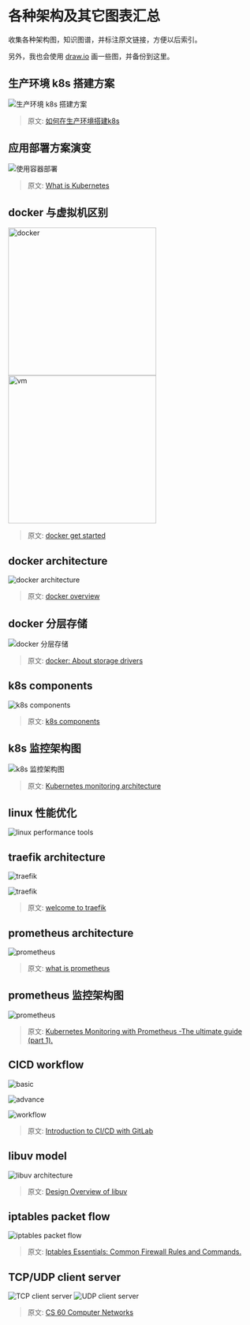 # 各种架构及其它图表汇总

收集各种架构图，知识图谱，并标注原文链接，方便以后索引。

另外，我也会使用 [draw.io](https://draw.io/) 画一些图，并备份到这里。

## 生产环境 k8s 搭建方案

![生产环境 k8s 搭建方案](https://d33wubrfki0l68.cloudfront.net/f6ca7c0c1ba895a1578b4131c0f174130a32c8b8/4b4c7/images/docs/kubernetessolutions.svg)

> 原文: [如何在生产环境搭建k8s](https://kubernetes.io/docs/setup/#production-environment)

## 应用部署方案演变

![使用容器部署](https://d33wubrfki0l68.cloudfront.net/26a177ede4d7b032362289c6fccd448fc4a91174/eb693/images/docs/container_evolution.svg)

> 原文: [What is Kubernetes](https://kubernetes.io/docs/concepts/overview/what-is-kubernetes/)

## docker 与虚拟机区别

<img src="https://docs.docker.com/images/Container%402x.png" alt="docker" width=300 loading="lazy">
<img src="https://docs.docker.com/images/VM%402x.png" alt="vm" width=300 loading="lazy">

> 原文: [docker get started](https://docs.docker.com/get-started/#containers-and-virtual-machines)

## docker architecture

![docker architecture](https://docs.docker.com/engine/images/architecture.svg)

> 原文: [docker overview](https://docs.docker.com/engine/docker-overview/)

## docker 分层存储

![docker 分层存储](https://docs.docker.com/storage/storagedriver/images/sharing-layers.jpg)

> 原文: [docker: About storage drivers](https://docs.docker.com/storage/storagedriver/)

## k8s components

![k8s components](https://d33wubrfki0l68.cloudfront.net/817bfdd83a524fed7342e77a26df18c87266b8f4/3da7c/images/docs/components-of-kubernetes.png)

> 原文: [k8s components](https://kubernetes.io/docs/concepts/overview/components/)

## k8s 监控架构图

![k8s 监控架构图](https://raw.githubusercontent.com/kubernetes/community/master/contributors/design-proposals/instrumentation/monitoring_architecture.png)

> 原文: [Kubernetes monitoring architecture](https://github.com/kubernetes/community/blob/master/contributors/design-proposals/instrumentation/monitoring_architecture.md)

## linux 性能优化

![linux performance tools](http://www.brendangregg.com/Perf/linux_perf_tools_full.png)

## traefik architecture

![traefik](https://docs.traefik.io/assets/img/traefik-architecture.png)

![traefik](https://docs.traefik.io/assets/img/architecture-overview.png)

> 原文: [welcome to traefik](https://docs.traefik.io/)

## prometheus architecture

![prometheus](https://prometheus.io/assets/architecture.png)

> 原文: [what is prometheus](https://prometheus.io/docs/introduction/overview/)

## prometheus 监控架构图

![prometheus](https://478h5m1yrfsa3bbe262u7muv-wpengine.netdna-ssl.com/wp-content/uploads/2018/08/prometheus_kubernetes_diagram_overview.png)

> 原文: [Kubernetes Monitoring with Prometheus -The ultimate guide (part 1).](https://sysdig.com/blog/kubernetes-monitoring-prometheus/)

## CICD workflow

![basic](https://docs.gitlab.com/ee/ci/introduction/img/gitlab_workflow_example_11_9.png)

![advance](https://docs.gitlab.com/ee/ci/introduction/img/gitlab_workflow_example_extended_v12_3.png)

![workflow](https://docs.gitlab.com/ee/topics/autodevops/img/guide_pipeline_stages_v12_3.png)

> 原文: [Introduction to CI/CD with GitLab](https://docs.gitlab.com/ee/ci/introduction/index.html#basic-cicd-workflow)

## libuv model

![libuv architecture](http://docs.libuv.org/en/v1.x/_images/architecture.png)

> 原文: [Design Overview of libuv](http://docs.libuv.org/en/v1.x/design.html#handles-and-requests)

## iptables packet flow

![iptables packet flow](https://github.com/trimstray/iptables-essentials/raw/master/static/img/iptables-packet-flow-ng.png)

> 原文: [Iptables Essentials: Common Firewall Rules and Commands.](https://github.com/trimstray/iptables-essentials)

## TCP/UDP client server

![TCP client server](https://www.cs.dartmouth.edu/~campbell/cs60/TCPsockets.jpg)
![UDP client server](https://www.cs.dartmouth.edu/~campbell/cs60/UDPsockets.jpg)

> 原文: [CS 60 Computer Networks](https://www.cs.dartmouth.edu/~campbell/cs60/socketprogramming.html)
